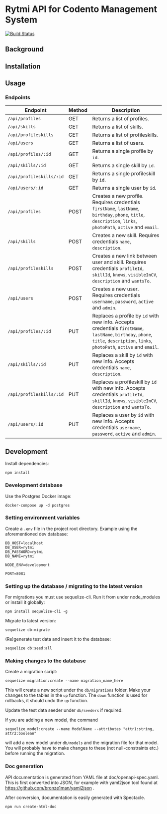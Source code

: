 # Rytmi API for Codento Management System

[![Build Status](https://travis-ci.org/codento/rytmi-api.svg?branch=master)](https://travis-ci.org/codento/rytmi-api)

## Background

## Installation

## Usage

### Endpoints

| Endpoint | Method | Description |
| -------- | ------ | ----------- |
| `/api/profiles` | GET | Returns a list of profiles.
| `/api/skills` | GET | Returns a list of skills.
| `/api/profileskills` | GET | Returns a list of profileskills.
| `/api/users` | GET | Returns a list of users.
| `/api/profiles/:id` | GET | Returns a single profile by `id`.
| `/api/skills/:id` | GET | Returns a single skill by `id`.
| `/api/profileskills/:id` | GET | Returns a single profileskill by `id`.
| `/api/users/:id` | GET | Returns a single user by `id`.
| `/api/profiles` | POST | Creates a new profile. Requires credentials `firstName`, `lastName`, `birthday`, `phone`, `title`, `description`, `links`, `photoPath`, `active` and `email`.
| `/api/skills` | POST | Creates a new skill. Requires credentials `name`, `description`.
| `/api/profileskills` | POST | Creates a new link between user and skill. Requires credentials `profileId`, `skillId`, `knows`, `visibleInCV`, `description` and `wantsTo`.
| `/api/users` | POST | Creates a new user. Requires credentials `username`, `password`, `active` and `admin`.
| `/api/profiles/:id` | PUT | Replaces a profile by `id` with new info. Accepts credentials `firstName`, `lastName`, `birthday`, `phone`, `title`, `description`, `links`, `photoPath`, `active` and `email`.
| `/api/skills/:id` | PUT | Replaces a skill by `id` with new info. Accepts credentials `name`, `description`.
| `/api/profileskills/:id` | PUT | Replaces a profileskill by `id` with new info. Accepts credentials `profileId`, `skillId`, `knows`, `visibleInCV`, `description` and `wantsTo`.
| `/api/users/:id` | PUT | Replaces a user by `id` with new info. Accepts credentials `username`, `password`, `active` and `admin`.

## Development

Install dependencies:

```
npm install
```

### Development database

Use the Postgres Docker image:

```
docker-compose up -d postgres
```

### Setting environment variables

Create a `.env` file in the project root directory. Example using the aforementioned dev database:

```
DB_HOST=localhost
DB_USER=rytmi
DB_PASSWORD=rytmi
DB_NAME=rytmi

NODE_ENV=development

PORT=8081
```

### Setting up the database / migrating to the latest version

For migrations you must use sequelize-cli. Run it from under node_modules or install it globally:

```
npm install sequelize-cli -g
```

Migrate to latest version:

```
sequelize db:migrate
```

(Re)generate test data and insert it to the database:

```
sequelize db:seed:all
```

### Making changes to the database

Create a migration script:

```
sequelize migration:create --name migration_name_here
```

This will create a new script under the `db/migrations` folder. Make your changes to the tables in the `up` function. The `down` function is used for rollbacks, it should undo the `up` function.

Update the test data seeder under `db/seeders` if required.

If you are adding a new model, the command

```
sequelize model:create --name ModelName --attributes "attr1:string, attr2:boolean"
```

will add a new model under `db/models` and the migration file for that model. You will probably have to make changes to these (not null-constraints etc.) before running the migration.

### Doc generation

API documentation is generated from YAML file at doc/openapi-spec.yaml. This is first converted into JSON, for example with yaml2json tool found at https://github.com/bronze1man/yaml2json .

After conversion, documentation is easily generated with Spectacle.

```
npm run create-html-doc
```
